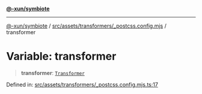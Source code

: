 [**@-xun/symbiote**](../../../../../README.md)

***

[@-xun/symbiote](../../../../../README.md) / [src/assets/transformers/\_postcss.config.mjs](../README.md) / transformer

# Variable: transformer

> **transformer**: [`Transformer`](../../../type-aliases/Transformer.md)

Defined in: [src/assets/transformers/\_postcss.config.mjs.ts:17](https://github.com/Xunnamius/symbiote/blob/5bc8cc1bc3878913c89597fb873ade336adb86bd/src/assets/transformers/_postcss.config.mjs.ts#L17)
